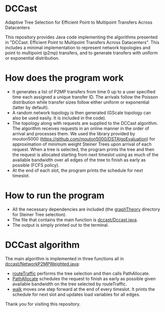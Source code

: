 # DCCast
Adaptive Tree Selection for Efficient Point to Multipoint Transfers Across Datacenters

This repository provides Java code implementing the algorithms presented in "DCCast: Efficient Point to Multipoint Transfers Across Datacenters". This includes a minimal implementation to represent network topologies and point to multipoint (p2mp) transfers, and to generate transfers with uniform or exponential distribution.

# How does the program work
- It generates a list of P2MP transfers from time 0 up to a user specified time each assigned a unique transfer ID. The arrivals follow the Poisson distribution while transfer sizes follow either uniform or exponential (latter by default).
- A random network topology is then generated (GScale topology can also be used easily. It is included in the code).
- The topology along with requests are supplied to the DCCast algorithm. The algorithm receives requests in an online manner in the order of arrival and processes them. We used the library provided by mouton5000 (https://github.com/mouton5000/DSTAlgoEvaluation) for approximation of minimum weight Steiner Trees upon arrival of each request. When a tree is selected, the program prints the tree and then the request is allocated starting from next timeslot using as much of the available bandwidth over all edges of the tree to finish as early as possible (FCFS policy).
- At the end of each slot, the program prints the schedule for next timeslot.

# How to run the program
- All the necessary dependencies are included (the [graphTheory](dccast/graphTheory) directory for Steiner Tree selection).
- The file that contains the main function is [dccast/Dccast.java](dccast/Dccast.java).
- The output is simply printed out to the terminal.

# DCCast algorithm
The main algorithm is implemented in three functions all in [dccast/NetworkP2MPWeighted.java](dccast/NetworkP2MPWeighted.java):
- [routeTraffic](https://github.com/noormoha/DCCast/blob/master/dccast/NetworkP2MPWeighted.java#L199) performs the tree selection and then calls PathAllocate.
- [PathAllocate](https://github.com/noormoha/DCCast/blob/master/dccast/NetworkP2MPWeighted.java#L282) schedules the request to finish as early as possible given available bandwidth on the tree selected by routeTraffic.
- [walk](https://github.com/noormoha/DCCast/blob/master/dccast/NetworkP2MPWeighted.java#L324) moves one step forward at the end of every timeslot. It prints the schedule for next slot and updates load variables for all edges. 

Thank you for visiting this repository.
